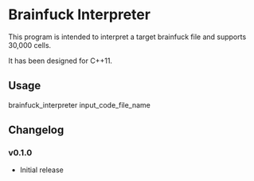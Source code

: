 Brainfuck Interpreter
=====================

This program is intended to interpret a target brainfuck file and supports
30,000 cells.

It has been designed for C++11.


Usage
-----

brainfuck_interpreter input_code_file_name


Changelog
---------

### v0.1.0

* Initial release